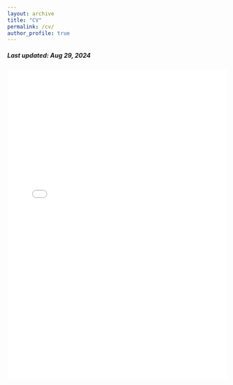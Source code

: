 ```yaml
---
layout: archive
title: "CV"
permalink: /cv/
author_profile: true
---
```


<h5> Last updated: Aug 29, 2024 </h5>

<!-- <iframe src="/files/cv.pdf#view=Fit" width=100vh style="height: 100vh; border: none;"></iframe> -->

<!-- <div style="width: 100%; height: 100vh;">
  <embed src="/files/cv.pdf#view=Fit" type="application/pdf" width="100%" height=80vh />
  <embed src="/files/cv.pdf#view=Fit" type="application/pdf" width="100%" height="100%" style="border: none;">
</div> -->


<style>
    /* Container for the iframe to manage responsive behavior */
    .pdf-wrapper {
        position: relative;
        width: 100%; /* Full width of the section/container */
        height: 0;
        padding-bottom: 141.42%; /* Adjust for typical A4 aspect ratio */
        overflow: hidden;
    }

    /* The iframe itself */
    .pdf-wrapper iframe {
        position: absolute;
        top: 0;
        left: 0;
        width: 100%;
        height: 100%;
        border: none; /* Remove border for a cleaner look */
    }

    /* Adjustments for smaller screens */
    @media only screen and (max-width: 768px) {
        .pdf-wrapper {
            width: 100%; /* Ensure full width */
/*             padding-bottom: 141.42%; /* Maintain aspect ratio */ */
        }

        .pdf-wrapper iframe {
            width: 100%;
            height: 100%;
        }
    }

    /* Adjustments for very small screens */
    @media only screen and (max-width: 480px) {
        .pdf-wrapper {
            width: 100%; /* Full width of the screen */
/*             padding-bottom: 141.42%; /* Maintain aspect ratio */ */
            margin: 0 auto;
        }

        .pdf-wrapper iframe {
            width: 100%;
            height: 100%;
        }
    }
</style>

<!-- Responsive iframe for the PDF -->
<div class="pdf-wrapper">
<!--     <iframe src="/files/cv.pdf#zoom=page-width" type="application/pdf"></iframe> -->
  <iframe src="/files/cv.pdf#view=FitV" type="application/pdf"></iframe>
</div>
